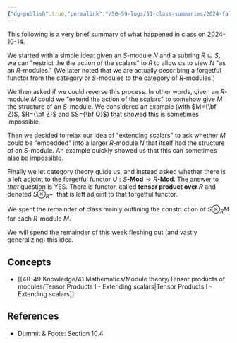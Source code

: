 ```yaml
---
{"dg-publish":true,"permalink":"/50-59-logs/51-class-summaries/2024-fall/math-561/2024-10/2024-10-14/","updated":"2024-10-17T15:47:39-07:00"}
---
```


This following is a very brief summary of what happened in class on 2024-10-14.

We started with a simple idea: given an $S$-module $N$ and a subring $R\subseteq S$, we can "restrict the the action of the scalars" to $R$ to allow us to view $N$ "as an $R$-modules." (We later noted that we are actually describing a forgetful functor from the category or $S$-modules to the category of $R$-modules.)

We then asked if we could reverse this process. In other words, given an $R$-module $M$ could we "extend the action of the scalars" to somehow give $M$ the structure of an $S$-module. We considered an example (with $M={\bf Z}$, $R={\bf Z}$ and $S={\bf Q}$) that showed this is sometimes impossible.

Then we decided to relax our idea of "extending scalars" to ask whether $M$ could be "embedded" into a larger $R$-module $N$ that itself had the structure of an $S$-module. An example quickly showed us that this can sometimes also be impossible.

Finally we let category theory guide us, and instead asked whether there is a left adjoint to the forgetful functor $U:S\textbf{-Mod}\to R\textbf{-Mod}$. The answer to *that* question is YES. There is functor, called **tensor product over $R$** and denoted $S\otimes_R -$, that is left adjoint to that forgetful functor.

We spent the remainder of class mainly outlining the construction of $S\otimes_R M$ for each $R$-module $M$.

We will spend the remainder of this week fleshing out (and vastly generalizing) this idea.
## Concepts

- [[40-49 Knowledge/41 Mathematics/Module theory/Tensor products of modules/Tensor Products I - Extending scalars\|Tensor Products I - Extending scalars]]

## References

- Dummit & Foote: Section 10.4